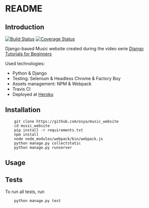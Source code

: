 # README

## Introduction

[![Build Status](https://travis-ci.org/osya/music_website.svg)](https://travis-ci.org/osya/music_website) [![Coverage Status](https://coveralls.io/repos/github/osya/music_website/badge.svg?branch=master)](https://coveralls.io/github/osya/music_website?branch=master)

Django-based Music website created during the video serie [Django Tutorials for Beginners](https://www.youtube.com/playlist?list=PL6gx4Cwl9DGBlmzzFcLgDhKTTfNLfX1IK)

Used technologies:

- Python & Django
- Testing: Selenium & Headless Chrome & Factory Boy
- Assets management: NPM & Webpack
- Travis CI
- Deployed at [Heroku](https://django-music-website.herokuapp.com)

## Installation

```shell
    git clone https://github.com/osya/music_website
    cd music_website
    pip install -r requirements.txt
    npm install
    node node_modules/webpack/bin/webpack.js
    python manage.py collectstatic
    python manage.py runserver
```

## Usage

## Tests

To run all tests, run

```shell
    python manage.py test
```
